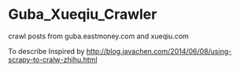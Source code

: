 # Guba_Xueqiu_Crawler
crawl posts from guba.eastmoney.com and xueqiu.com

To describe
Inspired by http://blog.javachen.com/2014/06/08/using-scrapy-to-cralw-zhihu.html

